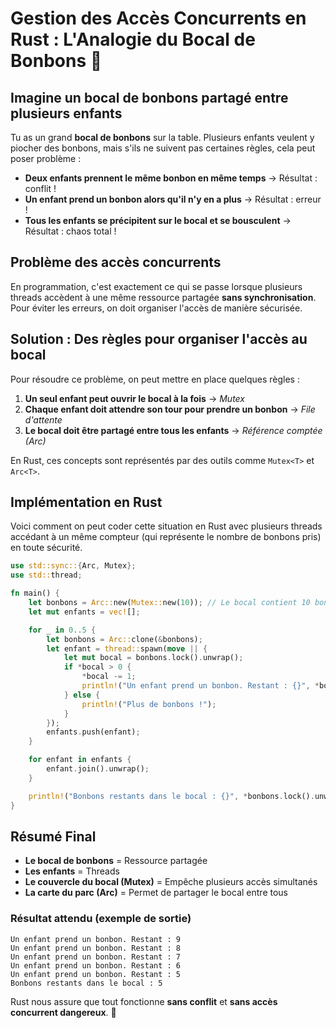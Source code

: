 # Gestion des Accès Concurrents en Rust : L'Analogie du Bocal de Bonbons 🍬

## Imagine un bocal de bonbons partagé entre plusieurs enfants

Tu as un grand **bocal de bonbons** sur la table. Plusieurs enfants veulent y piocher des bonbons, mais s'ils ne suivent pas certaines règles, cela peut poser problème :

- **Deux enfants prennent le même bonbon en même temps** → Résultat : conflit !
- **Un enfant prend un bonbon alors qu'il n'y en a plus** → Résultat : erreur !
- **Tous les enfants se précipitent sur le bocal et se bousculent** → Résultat : chaos total !

## Problème des accès concurrents
En programmation, c'est exactement ce qui se passe lorsque plusieurs threads accèdent à une même ressource partagée **sans synchronisation**. Pour éviter les erreurs, on doit organiser l'accès de manière sécurisée.

## Solution : Des règles pour organiser l'accès au bocal
Pour résoudre ce problème, on peut mettre en place quelques règles :

1. **Un seul enfant peut ouvrir le bocal à la fois** → *Mutex*
2. **Chaque enfant doit attendre son tour pour prendre un bonbon** → *File d'attente*
3. **Le bocal doit être partagé entre tous les enfants** → *Référence comptée (Arc)*

En Rust, ces concepts sont représentés par des outils comme `Mutex<T>` et `Arc<T>`.

## Implémentation en Rust

Voici comment on peut coder cette situation en Rust avec plusieurs threads accédant à un même compteur (qui représente le nombre de bonbons pris) en toute sécurité.

```rust
use std::sync::{Arc, Mutex};
use std::thread;

fn main() {
    let bonbons = Arc::new(Mutex::new(10)); // Le bocal contient 10 bonbons
    let mut enfants = vec![];

    for _ in 0..5 {
        let bonbons = Arc::clone(&bonbons);
        let enfant = thread::spawn(move || {
            let mut bocal = bonbons.lock().unwrap();
            if *bocal > 0 {
                *bocal -= 1;
                println!("Un enfant prend un bonbon. Restant : {}", *bocal);
            } else {
                println!("Plus de bonbons !");
            }
        });
        enfants.push(enfant);
    }

    for enfant in enfants {
        enfant.join().unwrap();
    }

    println!("Bonbons restants dans le bocal : {}", *bonbons.lock().unwrap());
}
```

## Résumé Final
- **Le bocal de bonbons** = Ressource partagée
- **Les enfants** = Threads
- **Le couvercle du bocal (Mutex)** = Empêche plusieurs accès simultanés
- **La carte du parc (Arc)** = Permet de partager le bocal entre tous

### Résultat attendu (exemple de sortie)
```
Un enfant prend un bonbon. Restant : 9
Un enfant prend un bonbon. Restant : 8
Un enfant prend un bonbon. Restant : 7
Un enfant prend un bonbon. Restant : 6
Un enfant prend un bonbon. Restant : 5
Bonbons restants dans le bocal : 5
```

Rust nous assure que tout fonctionne **sans conflit** et **sans accès concurrent dangereux**. 🎉

